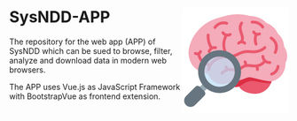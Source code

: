 # SysNDD-APP <img src='../app/public/img/icons/android-chrome-192x192.png' align="right" alt="SysNDD logo" width="192" height="192" />

The repository for the web app (APP) of SysNDD which can be sued to browse, filter, analyze and download data in modern web browsers.

The APP uses Vue.js as JavaScript Framework with BootstrapVue as frontend extension.
